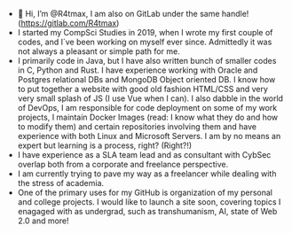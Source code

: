 - 👋 Hi, I’m @R4tmax, I am also on GitLab under the same handle! (https://gitlab.com/R4tmax)
- I started my CompSci Studies in 2019, when I wrote my first couple of codes, and I´ve been working on myself ever since. Admittedly it was not always a pleasant or simple path for me.
- I primarily code in Java, but I have also written bunch of smaller codes in C, Python and Rust. I have experience working with Oracle and Postgres relational DBs and MongoDB Object oriented DB. I know how to put together a website with good old fashion HTML/CSS and very very small splash of JS (I use Vue when I can). I also dabble in the world of DevOps, I am responsible for code deployment on some of my work projects, I maintain Docker Images (read: I know what they do and how to modify them) and certain repositories involving them and have experience with both Linux and Microsoft Servers. I am by no means an expert but learning is a process, right? (Right?!)
- I have experience as a SLA team lead and as consultant with CybSec overlap both from a corporate and freelance perspective.
- I am currently trying to pave my way as a freelancer while dealing with the stress of academia. 
- One of the primary uses for my GitHub is organization of my personal and college projects. I would like to launch a site soon, covering topics I enagaged with as undergrad, such as transhumanism, AI, state of Web 2.0 and more!

<!---
R4tmax/R4tmax is a ✨ special ✨ repository because its `README.md` (this file) appears on your GitHub profile.
You can click the Preview link to take a look at your changes.
--->
